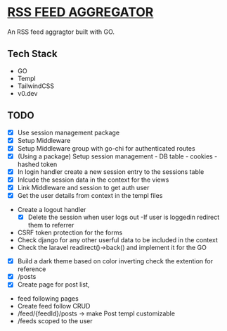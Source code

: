 # [RSS FEED AGGREGATOR](https://rssfeed.cyclic.app/)
An RSS feed aggragtor built with GO.

## Tech Stack
- GO
- Templ
- TailwindCSS
- v0.dev


## TODO
-[x] Use session management package
- [x] Setup Middleware
- [x] Setup Middleware group with go-chi for authenticated routes
- [x] (Using a package) Setup session management - DB table - cookies - hashed token 
- [x] In login handler create a new session entry to the sessions table
- [x] Inlcude the session data in the context for the views
- [x] Link Middleware and session to get auth user
-[x] Get the user details from context in the templ files
- Create a logout handler
    - [x] Delete the session when user logs out
    -If user is loggedin redirect them to referrer
- CSRF token protection for the forms
- Check django for any other userful data to be included in the context
- Check the laravel readirect()->back() and implement it for the GO

-[x] Build a dark theme based on color inverting check the extention for reference
- [x] /posts
- [x] Create page for post list, 

- feed following pages
- Create feed follow CRUD
- /feed/{feedId}/posts -> make Post templ customizable
- /feeds scoped to the user

